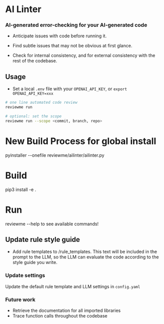 # AI Linter

### AI-generated error-checking for your AI-generated code 

- Anticipate issues with code before running it. 

- Find subtle issues that may not be obvious at first glance. 

- Check for internal consistency, and for external consistency with the rest of the codebase.

## Usage 

- Set a local `.env` file with your `OPENAI_API_KEY`, or `export OPENAI_API_KEY=xxx`

```bash
# one line automated code review 
reviewme run 

# optional: set the scope 
reviewme run --scope <commit, branch, repo>

```
# New Build Process for global install 
pyinstaller --onefile reviewme/ailinter/ailinter.py

# Build
pip3 install -e .

# Run
reviewme --help to see available commands!

## Update rule style guide 
- Add rule templates to /rule_templates. This text will be included in the prompt to the LLM, so the LLM can evaluate the code according to the style guide you write. 

### Update settings
Update the default rule template and LLM settings in `config.yaml` 

### Future work 
- Retrieve the documentation for all imported libraries
- Trace function calls throughout the codebase


